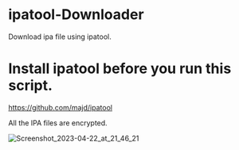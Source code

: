 # ipatool-Downloader
Download ipa file using ipatool.

# Install ipatool before you run this script.
https://github.com/majd/ipatool

All the IPA files are encrypted.

![Screenshot_2023-04-22_at_21_46_21](https://user-images.githubusercontent.com/19837509/233785842-e5159df4-99d4-4ed0-b911-f07b13f94801.jpg)
